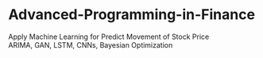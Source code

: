 # Advanced-Programming-in-Finance
Apply Machine Learning for Predict Movement of Stock Price\
ARIMA, GAN, LSTM, CNNs, Bayesian Optimization 

